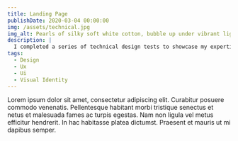 ```yaml
---
title: Landing Page
publishDate: 2020-03-04 00:00:00
img: /assets/technical.jpg
img_alt: Pearls of silky soft white cotton, bubble up under vibrant lighting
description: |
  I completed a series of technical design tests to showcase my expertise in UX and UI design, as well as my ability to deliver high-quality work within tight deadlines. The tests were conducted under strict time constraints, with one lasting 24 hours, another 4 hours, and the final one 3 hours. Each test challenged my ability to quickly understand project requirements, create effective user experiences, and design visually appealing interfaces.
tags:
  - Design
  - Ux
  - Ui
  - Visual Identity
---
```


Lorem ipsum dolor sit amet, consectetur adipiscing elit. Curabitur posuere commodo venenatis. Pellentesque habitant morbi tristique senectus et netus et malesuada fames ac turpis egestas. Nam non ligula vel metus efficitur hendrerit. In hac habitasse platea dictumst. Praesent et mauris ut mi dapibus semper.

